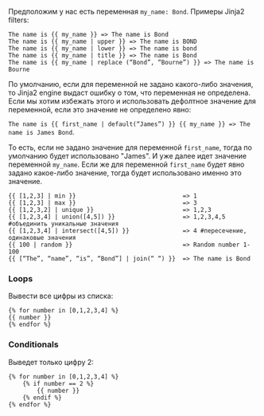 Предположим у нас есть переменная `my_name: Bond`. Примеры Jinja2 filters:

```
The name is {{ my_name }} => The name is Bond
The name is {{ my_name | upper }} => The name is BOND
The name is {{ my_name | lower }} => The name is bond
The name is {{ my_name | title }} => The name is Bond
The name is {{ my_name | replace (“Bond”, “Bourne”) }} => The name is Bourne
```

По умолчанию, если для переменной не задано какого-либо значения, то Jinja2 engine выдаст ошибку о том, что переменная не определена. Если мы хотим избежать этого и использовать дефолтное значение для переменной, если это значение не определено явно:

`The name is {{ first_name | default(“James”) }} {{ my_name }} => The name is James Bond`.

То есть, если не задано значение для переменной `first_name`, тогда по умолчанию будет использовано "James". И уже далее идет значение переменной `my_name`. Если же для переменной `first_name` будет явно задано какое-либо значение, тогда будет использовано именно это значение.

```
{{ [1,2,3] | min }}                              => 1
{{ [1,2,3] | max }}                              => 3
{{ [1,2,3,2] | unique }}                         => 1,2,3
{{ [1,2,3,4] | union([4,5]) }}                   => 1,2,3,4,5 #объединить уникальные значения
{{ [1,2,3,4] | intersect([4,5]) }}               => 4 #пересечение, одинаковые значения
{{ 100 | random }}                               => Random number 1-100
{{ [“The”, “name”, “is”, “Bond”] | join(“ “) }}  => The name is Bond
```

### Loops

Вывести все цифры из списка:

```
{% for number in [0,1,2,3,4] %}
{{ number }}
{% endfor %}
```

### Conditionals

Выведет только цифру 2:

```
{% for number in [0,1,2,3,4] %}
    {% if number == 2 %}
        {{ number }}
    {% endif %}
{% endfor %}
```
